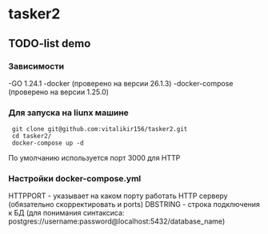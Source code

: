 # tasker2
## TODO-list demo

### Зависимости
-GO 1.24.1
-docker (проверено на версии 26.1.3)
-docker-compose (проверено на версии 1.25.0)

### Для запуска на liunx машине
```
 git clone git@github.com:vitalikir156/tasker2.git
 cd tasker2/
 docker-compose up -d
```
По умолчанию используется порт 3000 для HTTP

### Настройки docker-compose.yml
 HTTPPORT - указывает на каком порту работать HTTP серверу (обязательно скорректировать и ports)
 DBSTRING - строка подключения к БД (для понимания синтаксиса: postgres://username:password@localhost:5432/database_name)
